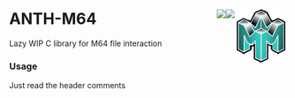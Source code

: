 # ANTH-M64<img src="https://github.com/Aurumaker72/ANTH-M64/blob/main/anthm64.png" align="right" /><img src="https://forthebadge.com/images/badges/made-with-c.svg" align="right" /><img src="https://forthebadge.com/images/badges/powered-by-black-magic.svg" align="right" />  


Lazy WIP C library for M64 file interaction

### Usage
Just read the header comments
